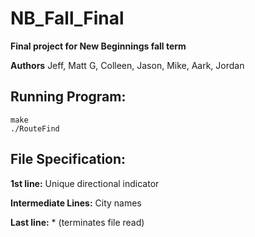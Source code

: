 # NB_Fall_Final
**Final project for New Beginnings fall term**

**Authors** Jeff, Matt G, Colleen, Jason, Mike, Aark, Jordan

## Running Program:
```
make
./RouteFind
```

## File Specification:
  **1st line:** Unique directional indicator

  **Intermediate Lines:** City names

  **Last line:** \*  (terminates file read)
